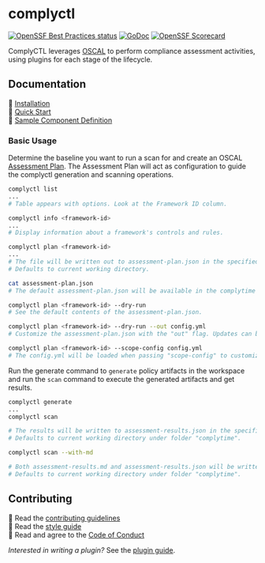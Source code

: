 # complyctl

[![OpenSSF Best Practices status](https://www.bestpractices.dev/projects/9761/badge)](https://www.bestpractices.dev/projects/9761)
[![GoDoc](https://img.shields.io/static/v1?label=godoc&message=reference&color=blue)](https://pkg.go.dev/github.com/complytime/complyctl)
[![OpenSSF Scorecard](https://api.scorecard.dev/projects/github.com/complytime/complyctl/badge)](https://scorecard.dev/viewer/?uri=github.com/complyctl/complyctl)

ComplyCTL leverages [OSCAL](https://github.com/usnistgov/OSCAL/) to perform compliance assessment activities, using plugins for each stage of the lifecycle.

## Documentation

:paperclip: [Installation](./docs/INSTALLATION.md)\
:paperclip: [Quick Start](./docs/QUICK_START.md)\
:paperclip: [Sample Component Definition](./docs/samples/sample-component-definition.json)

### Basic Usage

Determine the baseline you want to run a scan for and create an OSCAL [Assessment Plan](https://pages.nist.gov/OSCAL/learn/concepts/layer/assessment/assessment-plan/). The Assessment
Plan will act as configuration to guide the complyctl generation and scanning operations.

```bash
complyctl list
...
# Table appears with options. Look at the Framework ID column.
```

```bash
complyctl info <framework-id>
...
# Display information about a framework's controls and rules.
```

```bash
complyctl plan <framework-id>
...
# The file will be written out to assessment-plan.json in the specified workspace.
# Defaults to current working directory.

cat assessment-plan.json
# The default assessment-plan.json will be available in the complytime workspace (complytime/assessment-plan.json).

complyctl plan <framework-id> --dry-run
# See the default contents of the assessment-plan.json.

complyctl plan <framework-id> --dry-run --out config.yml
# Customize the assessment-plan.json with the "out" flag. Updates can be made in the config.yml.

complyctl plan <framework-id> --scope-config config.yml
# The config.yml will be loaded when passing "scope-config" to customize the assessment-plan.json.
```

Run the generate command to `generate` policy artifacts in the workspace and run the `scan` command to execute the generated artifacts and get results.

```bash
complyctl generate
...
complyctl scan

# The results will be written to assessment-results.json in the specified workspace.
# Defaults to current working directory under folder "complytime".

complyctl scan --with-md

# Both assessment-results.md and assessment-results.json will be written in the specified workspace.
# Defaults to current working directory under folder "complytime".
```

## Contributing

:paperclip: Read the [contributing guidelines](./docs/CONTRIBUTING.md)\
:paperclip: Read the [style guide](./docs/STYLE_GUIDE.md)\
:paperclip: Read and agree to the [Code of Conduct](./docs/CODE_OF_CONDUCT.md)

*Interested in writing a plugin?* See the [plugin guide](./docs/PLUGIN_GUIDE.md).

